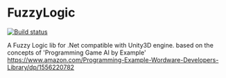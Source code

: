 # FuzzyLogic
[![Build status](https://ci.appveyor.com/api/projects/status/1764tkt46twc4kh5?svg=true)](https://ci.appveyor.com/project/t0chas/fuzzylogic)

A Fuzzy Logic lib for .Net compatible with Unity3D engine. based on the concepts of 'Programming Game AI by Example' https://www.amazon.com/Programming-Example-Wordware-Developers-Library/dp/1556220782 
